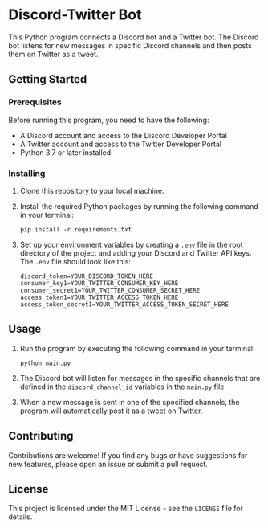 # Discord-Twitter Bot

This Python program connects a Discord bot and a Twitter bot. The Discord bot listens for new messages in specific Discord channels and then posts them on Twitter as a tweet.

## Getting Started

### Prerequisites

Before running this program, you need to have the following:

- A Discord account and access to the Discord Developer Portal
- A Twitter account and access to the Twitter Developer Portal
- Python 3.7 or later installed

### Installing

1. Clone this repository to your local machine.
2. Install the required Python packages by running the following command in your terminal:

    ```
    pip install -r requirements.txt
    ```

3. Set up your environment variables by creating a `.env` file in the root directory of the project and adding your Discord and Twitter API keys. The `.env` file should look like this:

    ```
    discord_token=YOUR_DISCORD_TOKEN_HERE
    consumer_key1=YOUR_TWITTER_CONSUMER_KEY_HERE
    consumer_secret1=YOUR_TWITTER_CONSUMER_SECRET_HERE
    access_token1=YOUR_TWITTER_ACCESS_TOKEN_HERE
    access_token_secret1=YOUR_TWITTER_ACCESS_TOKEN_SECRET_HERE
    ```

## Usage

1. Run the program by executing the following command in your terminal:

    ```
    python main.py
    ```

2. The Discord bot will listen for messages in the specific channels that are defined in the `discord_channel_id` variables in the `main.py` file.

3. When a new message is sent in one of the specified channels, the program will automatically post it as a tweet on Twitter.

## Contributing

Contributions are welcome! If you find any bugs or have suggestions for new features, please open an issue or submit a pull request.

## License

This project is licensed under the MIT License - see the `LICENSE` file for details.
